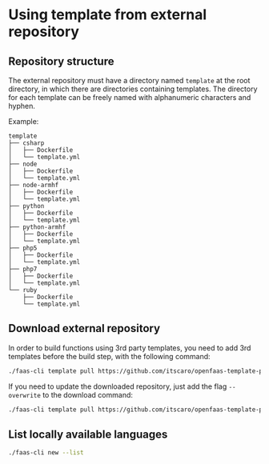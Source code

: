 # Using template from external repository

## Repository structure

The external repository must have a directory named ```template``` at the root directory, in which there are directories
containing templates. The directory for each template can be freely named with alphanumeric characters and hyphen.

Example:

```
template
├── csharp
│   ├── Dockerfile
│   └── template.yml
├── node
│   ├── Dockerfile
│   └── template.yml
├── node-armhf
│   ├── Dockerfile
│   └── template.yml
├── python
│   ├── Dockerfile
│   └── template.yml
├── python-armhf
│   ├── Dockerfile
│   └── template.yml
├── php5
│   ├── Dockerfile
│   └── template.yml
├── php7
│   ├── Dockerfile
│   └── template.yml
└── ruby
    ├── Dockerfile
    └── template.yml
```

## Download external repository

In order to build functions using 3rd party templates, you need to add 3rd templates before the build step, with the following command:

```bash
./faas-cli template pull https://github.com/itscaro/openfaas-template-php.git
```

If you need to update the downloaded repository, just add the flag `--overwrite` to the download command:

```bash
./faas-cli template pull https://github.com/itscaro/openfaas-template-php.git --override
```

## List locally available languages

```bash
./faas-cli new --list
```
